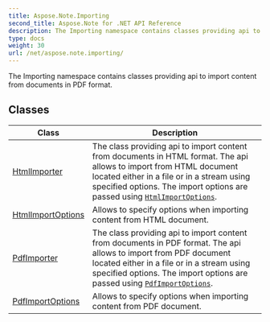 ```yaml
---
title: Aspose.Note.Importing
second_title: Aspose.Note for .NET API Reference
description: The Importing namespace contains classes providing api to import content from documents in PDF format
type: docs
weight: 30
url: /net/aspose.note.importing/
---
```

The Importing namespace contains classes providing api to import content from documents in PDF format.

## Classes

| Class | Description |
| --- | --- |
| [HtmlImporter](./htmlimporter/) | The class providing api to import content from documents in HTML format. The api allows to import from HTML document located either in a file or in a stream using specified options. The import options are passed using [`HtmlImportOptions`](../aspose.note.importing/htmlimportoptions/). |
| [HtmlImportOptions](./htmlimportoptions/) | Allows to specify options when importing content from HTML document. |
| [PdfImporter](./pdfimporter/) | The class providing api to import content from documents in PDF format. The api allows to import from PDF document located either in a file or in a stream using specified options. The import options are passed using [`PdfImportOptions`](../aspose.note.importing/pdfimportoptions/). |
| [PdfImportOptions](./pdfimportoptions/) | Allows to specify options when importing content from PDF document. |


